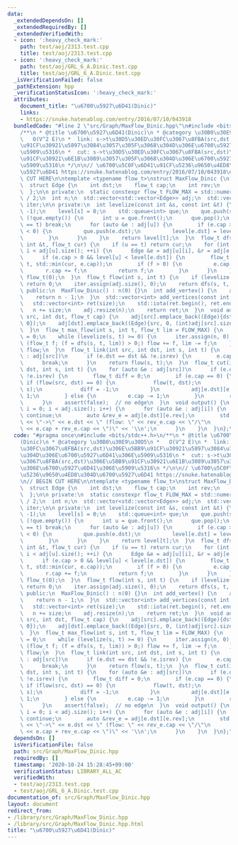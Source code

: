 ```yaml
---
data:
  _extendedDependsOn: []
  _extendedRequiredBy: []
  _extendedVerifiedWith:
  - icon: ':heavy_check_mark:'
    path: test/aoj/2313.test.cpp
    title: test/aoj/2313.test.cpp
  - icon: ':heavy_check_mark:'
    path: test/aoj/GRL_6_A.Dinic.test.cpp
    title: test/aoj/GRL_6_A.Dinic.test.cpp
  _isVerificationFailed: false
  _pathExtension: hpp
  _verificationStatusIcon: ':heavy_check_mark:'
  attributes:
    document_title: "\u6700\u5927\u6D41(Dinic)"
    links:
    - https://snuke.hatenablog.com/entry/2016/07/10/043918
  bundledCode: "#line 2 \"src/Graph/MaxFlow_Dinic.hpp\"\n#include <bits/stdc++.h>\n\
    /**\n * @title \u6700\u5927\u6D41(Dinic)\n * @category \u30B0\u30E9\u30D5\n *\
    \   O(V^2 E)\n *  link: s->t\u30D5\u30ED\u30FC\u3067\u8FBA(src,dst)\u306E\u5BB9\
    \u91CF\u30921\u5897\u3084\u3057\u305F\u3068\u304D\u306E\u6700\u5927\u6D41\u306E\
    \u5909\u5316\n *  cut: s->t\u30D5\u30ED\u30FC\u3067\u8FBA(src,dst)\u306E\u5BB9\
    \u91CF\u30921\u6E1B\u3089\u3057\u305F\u3068\u304D\u306E\u6700\u5927\u6D41\u306E\
    \u5909\u5316\n */\n\n// \u6700\u5C0F\u6D41\u91CF\u5236\u9650\u4ED8\u304D\u6700\
    \u5927\u6D41 https://snuke.hatenablog.com/entry/2016/07/10/043918\n\n// BEGIN\
    \ CUT HERE\n\ntemplate <typename flow_t>\nstruct MaxFlow_Dinic {\n private:\n\
    \  struct Edge {\n    int dst;\n    flow_t cap;\n    int rev;\n    bool isrev;\n\
    \  };\n\n private:\n  static constexpr flow_t FLOW_MAX = std::numeric_limits<flow_t>::max()\
    \ / 2;\n  int n;\n  std::vector<std::vector<Edge>> adj;\n  std::vector<int> level,\
    \ iter;\n\n private:\n  int levelize(const int &s, const int &t) {\n    level.assign(n,\
    \ -1);\n    level[s] = 0;\n    std::queue<int> que;\n    que.push(s);\n    while\
    \ (!que.empty()) {\n      int u = que.front();\n      que.pop();\n      if (u\
    \ == t) break;\n      for (auto &e : adj[u]) {\n        if (e.cap > 0 && level[e.dst]\
    \ < 0) {\n          que.push(e.dst);\n          level[e.dst] = level[u] + 1;\n\
    \        }\n      }\n    }\n    return level[t];\n  }\n  flow_t dfs(int u, const\
    \ int &t, flow_t cur) {\n    if (u == t) return cur;\n    for (int &i = iter[u];\
    \ i < adj[u].size(); ++i) {\n      Edge &e = adj[u][i], &r = adj[e.dst][e.rev];\n\
    \      if (e.cap > 0 && level[u] < level[e.dst]) {\n        flow_t f = dfs(e.dst,\
    \ t, std::min(cur, e.cap));\n        if (f > 0) {\n          e.cap -= f;\n   \
    \       r.cap += f;\n          return f;\n        }\n      }\n    }\n    return\
    \ flow_t(0);\n  }\n  flow_t flow(int s, int t) {\n    if (levelize(s, t) < 0)\
    \ return 0;\n    iter.assign(adj.size(), 0);\n    return dfs(s, t, 1);\n  }\n\n\
    \ public:\n  MaxFlow_Dinic() : n(0) {}\n  int add_vertex() {\n    adj.resize(++n);\n\
    \    return n - 1;\n  }\n  std::vector<int> add_vertices(const int size) {\n \
    \   std::vector<int> ret(size);\n    std::iota(ret.begin(), ret.end(), n);\n \
    \   n += size;\n    adj.resize(n);\n    return ret;\n  }\n  void add_edge(int\
    \ src, int dst, flow_t cap) {\n    adj[src].emplace_back((Edge){dst, cap, (int)adj[dst].size(),\
    \ 0});\n    adj[dst].emplace_back((Edge){src, 0, (int)adj[src].size() - 1, 1});\n\
    \  }\n  flow_t max_flow(int s, int t, flow_t lim = FLOW_MAX) {\n    flow_t flow\
    \ = 0;\n    while (levelize(s, t) >= 0) {\n      iter.assign(n, 0);\n      for\
    \ (flow_t f; (f = dfs(s, t, lim)) > 0;) flow += f, lim -= f;\n    }\n    return\
    \ flow;\n  }\n  flow_t link(int src, int dst, int s, int t) {\n    for (auto &e\
    \ : adj[src])\n      if (e.dst == dst && !e.isrev) {\n        e.cap += 1;\n  \
    \      break;\n      }\n    return flow(s, t);\n  }\n  flow_t cut(int src, int\
    \ dst, int s, int t) {\n    for (auto &e : adj[src])\n      if (e.dst == dst &&\
    \ !e.isrev) {\n        flow_t diff = 0;\n        if (e.cap == 0) {\n         \
    \ if (flow(src, dst) == 0) {\n            flow(t, dst);\n            flow(src,\
    \ s);\n            diff = -1;\n          }\n          adj[e.dst][e.rev].cap -=\
    \ 1;\n        } else {\n          e.cap -= 1;\n        }\n        return diff;\n\
    \      }\n    assert(false);  // no edge\n  }\n  void output() {\n    for (int\
    \ i = 0; i < adj.size(); i++) {\n      for (auto &e : adj[i]) {\n        if (e.isrev)\
    \ continue;\n        auto &rev_e = adj[e.dst][e.rev];\n        std::cerr << i\
    \ << \"->\" << e.dst << \" (flow: \" << rev_e.cap << \"/\"\n                 \
    \ << e.cap + rev_e.cap << \")\" << '\\n';\n      }\n    }\n  }\n};\n"
  code: "#pragma once\n#include <bits/stdc++.h>\n/**\n * @title \u6700\u5927\u6D41\
    (Dinic)\n * @category \u30B0\u30E9\u30D5\n *   O(V^2 E)\n *  link: s->t\u30D5\u30ED\
    \u30FC\u3067\u8FBA(src,dst)\u306E\u5BB9\u91CF\u30921\u5897\u3084\u3057\u305F\u3068\
    \u304D\u306E\u6700\u5927\u6D41\u306E\u5909\u5316\n *  cut: s->t\u30D5\u30ED\u30FC\
    \u3067\u8FBA(src,dst)\u306E\u5BB9\u91CF\u30921\u6E1B\u3089\u3057\u305F\u3068\u304D\
    \u306E\u6700\u5927\u6D41\u306E\u5909\u5316\n */\n\n// \u6700\u5C0F\u6D41\u91CF\
    \u5236\u9650\u4ED8\u304D\u6700\u5927\u6D41 https://snuke.hatenablog.com/entry/2016/07/10/043918\n\
    \n// BEGIN CUT HERE\n\ntemplate <typename flow_t>\nstruct MaxFlow_Dinic {\n private:\n\
    \  struct Edge {\n    int dst;\n    flow_t cap;\n    int rev;\n    bool isrev;\n\
    \  };\n\n private:\n  static constexpr flow_t FLOW_MAX = std::numeric_limits<flow_t>::max()\
    \ / 2;\n  int n;\n  std::vector<std::vector<Edge>> adj;\n  std::vector<int> level,\
    \ iter;\n\n private:\n  int levelize(const int &s, const int &t) {\n    level.assign(n,\
    \ -1);\n    level[s] = 0;\n    std::queue<int> que;\n    que.push(s);\n    while\
    \ (!que.empty()) {\n      int u = que.front();\n      que.pop();\n      if (u\
    \ == t) break;\n      for (auto &e : adj[u]) {\n        if (e.cap > 0 && level[e.dst]\
    \ < 0) {\n          que.push(e.dst);\n          level[e.dst] = level[u] + 1;\n\
    \        }\n      }\n    }\n    return level[t];\n  }\n  flow_t dfs(int u, const\
    \ int &t, flow_t cur) {\n    if (u == t) return cur;\n    for (int &i = iter[u];\
    \ i < adj[u].size(); ++i) {\n      Edge &e = adj[u][i], &r = adj[e.dst][e.rev];\n\
    \      if (e.cap > 0 && level[u] < level[e.dst]) {\n        flow_t f = dfs(e.dst,\
    \ t, std::min(cur, e.cap));\n        if (f > 0) {\n          e.cap -= f;\n   \
    \       r.cap += f;\n          return f;\n        }\n      }\n    }\n    return\
    \ flow_t(0);\n  }\n  flow_t flow(int s, int t) {\n    if (levelize(s, t) < 0)\
    \ return 0;\n    iter.assign(adj.size(), 0);\n    return dfs(s, t, 1);\n  }\n\n\
    \ public:\n  MaxFlow_Dinic() : n(0) {}\n  int add_vertex() {\n    adj.resize(++n);\n\
    \    return n - 1;\n  }\n  std::vector<int> add_vertices(const int size) {\n \
    \   std::vector<int> ret(size);\n    std::iota(ret.begin(), ret.end(), n);\n \
    \   n += size;\n    adj.resize(n);\n    return ret;\n  }\n  void add_edge(int\
    \ src, int dst, flow_t cap) {\n    adj[src].emplace_back((Edge){dst, cap, (int)adj[dst].size(),\
    \ 0});\n    adj[dst].emplace_back((Edge){src, 0, (int)adj[src].size() - 1, 1});\n\
    \  }\n  flow_t max_flow(int s, int t, flow_t lim = FLOW_MAX) {\n    flow_t flow\
    \ = 0;\n    while (levelize(s, t) >= 0) {\n      iter.assign(n, 0);\n      for\
    \ (flow_t f; (f = dfs(s, t, lim)) > 0;) flow += f, lim -= f;\n    }\n    return\
    \ flow;\n  }\n  flow_t link(int src, int dst, int s, int t) {\n    for (auto &e\
    \ : adj[src])\n      if (e.dst == dst && !e.isrev) {\n        e.cap += 1;\n  \
    \      break;\n      }\n    return flow(s, t);\n  }\n  flow_t cut(int src, int\
    \ dst, int s, int t) {\n    for (auto &e : adj[src])\n      if (e.dst == dst &&\
    \ !e.isrev) {\n        flow_t diff = 0;\n        if (e.cap == 0) {\n         \
    \ if (flow(src, dst) == 0) {\n            flow(t, dst);\n            flow(src,\
    \ s);\n            diff = -1;\n          }\n          adj[e.dst][e.rev].cap -=\
    \ 1;\n        } else {\n          e.cap -= 1;\n        }\n        return diff;\n\
    \      }\n    assert(false);  // no edge\n  }\n  void output() {\n    for (int\
    \ i = 0; i < adj.size(); i++) {\n      for (auto &e : adj[i]) {\n        if (e.isrev)\
    \ continue;\n        auto &rev_e = adj[e.dst][e.rev];\n        std::cerr << i\
    \ << \"->\" << e.dst << \" (flow: \" << rev_e.cap << \"/\"\n                 \
    \ << e.cap + rev_e.cap << \")\" << '\\n';\n      }\n    }\n  }\n};"
  dependsOn: []
  isVerificationFile: false
  path: src/Graph/MaxFlow_Dinic.hpp
  requiredBy: []
  timestamp: '2020-10-24 15:28:45+09:00'
  verificationStatus: LIBRARY_ALL_AC
  verifiedWith:
  - test/aoj/2313.test.cpp
  - test/aoj/GRL_6_A.Dinic.test.cpp
documentation_of: src/Graph/MaxFlow_Dinic.hpp
layout: document
redirect_from:
- /library/src/Graph/MaxFlow_Dinic.hpp
- /library/src/Graph/MaxFlow_Dinic.hpp.html
title: "\u6700\u5927\u6D41(Dinic)"
---
```

